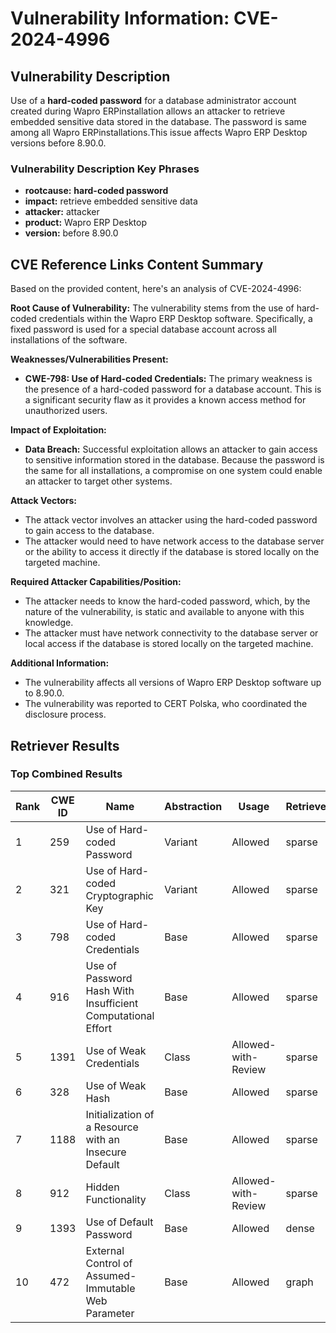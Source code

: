 # Vulnerability Information: CVE-2024-4996

## Vulnerability Description
Use of a **hard-coded password** for a database administrator account created during Wapro ERPinstallation allows an attacker to retrieve embedded sensitive data stored in the database. The password is same among all Wapro ERPinstallations.This issue affects Wapro ERP Desktop versions before 8.90.0.

### Vulnerability Description Key Phrases
- **rootcause:** **hard-coded password**
- **impact:** retrieve embedded sensitive data
- **attacker:** attacker
- **product:** Wapro ERP Desktop
- **version:** before 8.90.0

## CVE Reference Links Content Summary
Based on the provided content, here's an analysis of CVE-2024-4996:

**Root Cause of Vulnerability:**
The vulnerability stems from the use of hard-coded credentials within the Wapro ERP Desktop software. Specifically, a fixed password is used for a special database account across all installations of the software.

**Weaknesses/Vulnerabilities Present:**
- **CWE-798: Use of Hard-coded Credentials:** The primary weakness is the presence of a hard-coded password for a database account. This is a significant security flaw as it provides a known access method for unauthorized users.

**Impact of Exploitation:**
- **Data Breach:** Successful exploitation allows an attacker to gain access to sensitive information stored in the database. Because the password is the same for all installations, a compromise on one system could enable an attacker to target other systems.

**Attack Vectors:**
- The attack vector involves an attacker using the hard-coded password to gain access to the database. 
- The attacker would need to have network access to the database server or the ability to access it directly if the database is stored locally on the targeted machine.

**Required Attacker Capabilities/Position:**
- The attacker needs to know the hard-coded password, which, by the nature of the vulnerability, is static and available to anyone with this knowledge.
- The attacker must have network connectivity to the database server or local access if the database is stored locally on the targeted machine.

**Additional Information:**
- The vulnerability affects all versions of Wapro ERP Desktop software up to 8.90.0.
- The vulnerability was reported to CERT Polska, who coordinated the disclosure process.

## Retriever Results

### Top Combined Results

| Rank | CWE ID | Name | Abstraction | Usage  | Retrievers | Individual Scores |
|------|--------|------|-------------|-------|------------|-------------------|
| 1 | 259 | Use of Hard-coded Password | Variant | Allowed | sparse | 0.328 |
| 2 | 321 | Use of Hard-coded Cryptographic Key | Variant | Allowed | sparse | 0.301 |
| 3 | 798 | Use of Hard-coded Credentials | Base | Allowed | sparse | 0.299 |
| 4 | 916 | Use of Password Hash With Insufficient Computational Effort | Base | Allowed | sparse | 0.283 |
| 5 | 1391 | Use of Weak Credentials | Class | Allowed-with-Review | sparse | 0.256 |
| 6 | 328 | Use of Weak Hash | Base | Allowed | sparse | 0.251 |
| 7 | 1188 | Initialization of a Resource with an Insecure Default | Base | Allowed | sparse | 0.249 |
| 8 | 912 | Hidden Functionality | Class | Allowed-with-Review | sparse | 0.242 |
| 9 | 1393 | Use of Default Password | Base | Allowed | dense | 0.531 |
| 10 | 472 | External Control of Assumed-Immutable Web Parameter | Base | Allowed | graph | 0.002 |

